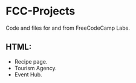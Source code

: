 # FCC-Projects
Code and files for and from FreeCodeCamp Labs.

## HTML:
- Recipe page.
- Tourism Agency.
- Event Hub.